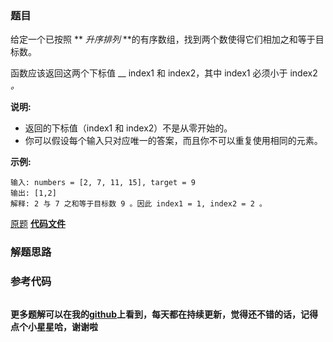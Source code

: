 ### 题目
给定一个已按照 ** _升序排列_  **的有序数组，找到两个数使得它们相加之和等于目标数。

函数应该返回这两个下标值 __ index1 和 index2，其中 index1 必须小于 index2 _。_

**说明:**

  * 返回的下标值（index1 和 index2）不是从零开始的。
  * 你可以假设每个输入只对应唯一的答案，而且你不可以重复使用相同的元素。

**示例:**

    
    
    输入: numbers = [2, 7, 11, 15], target = 9
    输出: [1,2]
    解释: 2 与 7 之和等于目标数 9 。因此 index1 = 1, index2 = 2 。

[原题](https://leetcode-cn.com/problems/two-sum-ii-input-array-is-sorted/)    **[代码文件]()**


### 解题思路




### 参考代码

```go


```




**更多题解可以在我的[github](https://github.com/LZH139/leetcode_Go)上看到，每天都在持续更新，觉得还不错的话，记得点个小星星哈，谢谢啦**
